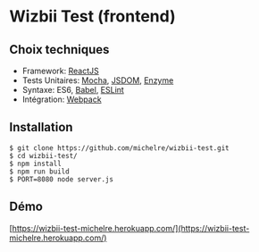 # Wizbii Test (frontend)

## Choix techniques
 * Framework: [ReactJS](https://github.com/facebook/react)
 * Tests Unitaires: [Mocha](https://github.com/mochajs/mocha), [JSDOM](https://github.com/tmpvar/jsdom),  [Enzyme](https://github.com/airbnb/enzyme)
 * Syntaxe: ES6, [Babel](https://babeljs.io/), [ESLint](https://github.com/eslint/eslint)
 * Intégration: [Webpack](https://webpack.github.io/docs/)

## Installation
```
$ git clone https://github.com/michelre/wizbii-test.git
$ cd wizbii-test/
$ npm install
$ npm run build
$ PORT=8080 node server.js
```

## Démo
[https://wizbii-test-michelre.herokuapp.com/](https://wizbii-test-michelre.herokuapp.com/)